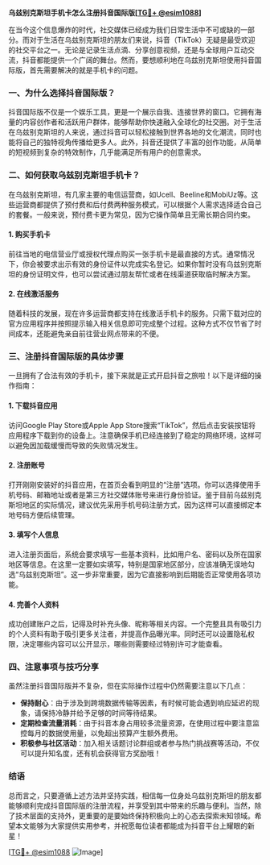 **乌兹别克斯坦手机卡怎么注册抖音国际版[[TG💪+ @esim1088](https://t.me/s/esim1088)]**

在当今这个信息爆炸的时代，社交媒体已经成为我们日常生活中不可或缺的一部分。而对于生活在乌兹别克斯坦的朋友们来说，抖音（TikTok）无疑是最受欢迎的社交平台之一。无论是记录生活点滴、分享创意视频，还是与全球用户互动交流，抖音都能提供一个广阔的舞台。然而，要想顺利地在乌兹别克斯坦使用抖音国际版，首先需要解决的就是手机卡的问题。

### 一、为什么选择抖音国际版？

抖音国际版不仅是一个娱乐工具，更是一个展示自我、连接世界的窗口。它拥有海量的内容创作者和活跃用户群体，能够帮助你快速融入全球化的社交圈。对于生活在乌兹别克斯坦的人来说，通过抖音可以轻松接触到世界各地的文化潮流，同时也能将自己的独特视角传播给更多人。此外，抖音还提供了丰富的创作功能，从简单的短视频到复杂的特效制作，几乎能满足所有用户的创意需求。

### 二、如何获取乌兹别克斯坦手机卡？

在乌兹别克斯坦，有几家主要的电信运营商，如Ucell、Beeline和MobiUz等。这些运营商都提供了预付费和后付费两种服务模式，可以根据个人需求选择适合自己的套餐。一般来说，预付费卡更为常见，因为它操作简单且无需长期合同约束。

#### 1. 购买手机卡
前往当地的电信营业厅或授权代理点购买一张手机卡是最直接的方式。通常情况下，你会被要求出示有效的身份证件以完成实名登记。如果你暂时没有乌兹别克斯坦的身份证明文件，也可以尝试通过朋友帮忙或者在线渠道获取临时解决方案。

#### 2. 在线激活服务
随着科技的发展，现在许多运营商都支持在线激活手机卡的服务。只需下载对应的官方应用程序并按照提示输入相关信息即可完成整个过程。这种方式不仅节省了时间成本，还能避免亲自前往营业网点带来的不便。

### 三、注册抖音国际版的具体步骤

一旦拥有了合法有效的手机卡，接下来就是正式开启抖音之旅啦！以下是详细的操作指南：

#### 1. 下载抖音应用
访问Google Play Store或Apple App Store搜索“TikTok”，然后点击安装按钮将应用程序下载到你的设备上。注意确保手机已经连接到了稳定的网络环境，这样可以避免因加载缓慢而导致的失败情况发生。

#### 2. 注册账号
打开刚刚安装好的抖音应用，在首页会看到明显的“注册”选项。你可以选择使用手机号码、邮箱地址或者是第三方社交媒体账号来进行身份验证。鉴于目前乌兹别克斯坦地区的实际情况，建议优先采用手机号码注册方式，因为这样可以直接绑定本地号码方便后续管理。

#### 3. 填写个人信息
进入注册页面后，系统会要求填写一些基本资料，比如用户名、密码以及所在国家地区等信息。在这里一定要如实填写，特别是国家地区部分，应该准确无误地勾选“乌兹别克斯坦”。这一步非常重要，因为它直接影响到后期能否正常使用各项功能。

#### 4. 完善个人资料
成功创建账户之后，记得及时补充头像、昵称等相关内容。一个完整且具有吸引力的个人资料有助于吸引更多关注者，并提高作品曝光率。同时还可以设置隐私权限，决定哪些内容可以公开显示，哪些则需要经过特别许可才能查看。

### 四、注意事项与技巧分享

虽然注册抖音国际版并不复杂，但在实际操作过程中仍然需要注意以下几点：

- **保持耐心**：由于涉及到跨境数据传输等因素，有时候可能会遇到响应延迟的现象，请保持冷静并给予足够的时间等待结果。
- **定期检查流量消耗**：由于抖音本身占用较多流量资源，在使用过程中要注意监控每月的数据使用量，以免超出预算产生额外费用。
- **积极参与社区活动**：加入相关话题讨论群组或者参与热门挑战赛等活动，不仅可以提升知名度，还有机会获得官方奖励哦！

### 结语

总而言之，只要遵循上述方法并坚持实践，相信每一位身处乌兹别克斯坦的朋友都能够顺利完成抖音国际版的注册流程，并享受到其中带来的乐趣与便利。当然，除了技术层面的支持外，更重要的是要始终保持积极向上的心态去探索未知领域。希望本文能够为大家提供实用参考，并祝愿每位读者都能成为抖音平台上耀眼的新星！

[[TG💪+ @esim1088](https://t.me/s/esim1088) ![Image](https://i.postimg.cc/4NQfJmqS/Snipaste-2025-05-13-00-14-12.png)]